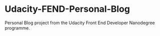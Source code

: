 # Udacity-FEND-Personal-Blog
Personal Blog project from the Udacity Front End Developer Nanodegree programme.
